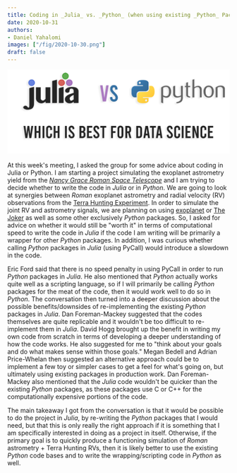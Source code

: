 ```yaml
---
title: Coding in _Julia_ vs. _Python_ (when using existing _Python_ Packages)
date: 2020-10-31
authors:
- Daniel Yahalomi
images: ["/fig/2020-10-30.png"]
draft: false
---
```


![img](/fig/2020-10-30.png)

At this week's meeting, I asked the group for some advice about coding in Julia or Python. I am starting a project simulating the exoplanet astrometry yield from the [_Nancy Grace Roman Space Telescope_](https://www.nasa.gov/content/goddard/nancy-grace-roman-space-telescope) and I am trying to decide whether to write the code in _Julia_ or in _Python_. We are going to look at synergies between _Roman_ exoplanet astrometry and radial velocity (RV) observations from the [Terra Hunting Experiment](http://www.terrahunting.org/). In order to simulate the joint RV and astrometry signals, we are planning on using [exoplanet](https://docs.exoplanet.codes/en/stable/) or [The Joker](https://github.com/adrn/thejoker) as well as some other exclusively _Python_ packages. So, I asked for advice on whether it would still be "worth it" in terms of computational speed to write the code in _Julia_ if the code I am writing will be primarily a wrapper for other _Python_ packages. In addition, I was curious whether calling _Python_ packages in _Julia_ (using PyCall) would introduce a slowdown in the code.

Eric Ford said that there is no speed penalty in using PyCall in order to run _Python_ packages in _Julia_. He also mentioned that _Python_ actually works quite well as a scripting language, so if I will primarily be calling _Python_ packages for the meat of the code, then it would work well to do so in _Python_. The conversation then turned into a deeper discussion about the possible benefits/downsides of re-implementing the existing _Python_ packages in _Julia_. Dan Foreman-Mackey suggested that the codes themselves are quite replicable and it wouldn't be too difficult to re-implement them in _Julia_. David Hogg brought up the benefit in writing my own code from scratch in terms of developing a deeper understanding of how the code works. He also suggested for me to "think about your goals and do what makes sense within those goals." Megan Bedell and Adrian Price-Whelan then suggested an alternative approach could be to implement a few toy or simpler cases to get a feel for what's going on, but ultimately using existing packages in production work. Dan Foreman-Mackey also mentioned that the _Julia_ code wouldn't be quicker than the existing _Python_ packages, as these packages use C or C++ for the computationally expensive portions of the code.

The main takeaway I got from the conversation is that it would be possible to do the project in _Julia_, by re-writing the _Python_ packages that I would need, but that this is only really the right approach if it is something that I am specifically interested in doing as a project in itself. Otherwise, if the primary goal is to quickly produce a functioning simulation of _Roman_ astrometry + Terra Hunting RVs, then it is likely better to use the existing _Python_ code bases and to write the wrapping/scripting code in _Python_ as well.


